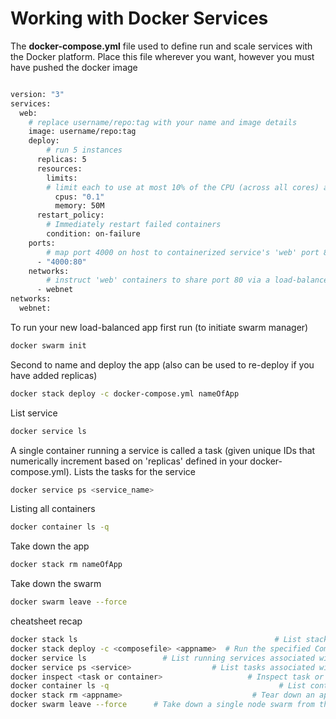 # Working with Docker Services

The **docker-compose.yml** file used to define run and scale services with the Docker platform. Place this file wherever you want, however you must have pushed the docker image

```Dockerfile

version: "3"
services:
  web:
    # replace username/repo:tag with your name and image details
    image: username/repo:tag
    deploy:
        # run 5 instances
      replicas: 5 
      resources:
        limits:
        # limit each to use at most 10% of the CPU (across all cores) and 50MB of RAM
          cpus: "0.1"
          memory: 50M
      restart_policy:
        # Immediately restart failed containers
        condition: on-failure
    ports:
        # map port 4000 on host to containerized service's 'web' port 80
      - "4000:80"
    networks:
        # instruct 'web' containers to share port 80 via a load-balanced(default) network called 'webnet' (internally the containers themselves publish to 'web' port 80 at an ephemeral port)
      - webnet
networks:
  webnet:

```

To run your new load-balanced app first run (to initiate swarm manager)

```sh
docker swarm init
```

Second to name and deploy the app (also can be used to re-deploy if you have added replicas)

```sh
docker stack deploy -c docker-compose.yml nameOfApp
```

List service

```sh
docker service ls
```

A single container running a service is called a task (given unique IDs that numerically increment based on 'replicas' defined in your docker-compose.yml). Lists the tasks for the service

```sh
docker service ps <service_name>
```

Listing all containers

```sh
docker container ls -q
```

Take down the app

```sh
docker stack rm nameOfApp
```

Take down the swarm

```sh
docker swarm leave --force
```

cheatsheet recap

```sh
docker stack ls                                            # List stacks or apps
docker stack deploy -c <composefile> <appname>  # Run the specified Compose file
docker service ls                 # List running services associated with an app
docker service ps <service>                  # List tasks associated with an app
docker inspect <task or container>                   # Inspect task or container
docker container ls -q                                      # List container IDs
docker stack rm <appname>                             # Tear down an application
docker swarm leave --force      # Take down a single node swarm from the manager
```
